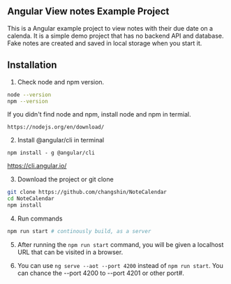 
## Angular View notes Example Project

This is a Angular example project to view notes with their due date on a calenda.  It is a simple demo project that has no backend API and database. Fake notes are created and saved in local storage when you start it.

## Installation

1. Check node and npm version.

```bash
node --version
npm --version
```
If you didn't find node and npm, install node and npm in termial.

`https://nodejs.org/en/download/`


2. Install @angular/cli in terminal

`npm install - g @angular/cli`

 https://cli.angular.io/

3. Download the project or git clone

```bash
git clone https://github.com/changshin/NoteCalendar
cd NoteCalendar
npm install
```

4. Run commands

```bash
npm run start # continously build, as a server
```

5. After running the `npm run start` command, you will be given a localhost URL that can be visited in a browser.

6. You can use `ng serve --aot --port 4200` instead of `npm run start`. You can chance the --port 4200 to --port 4201 or other port#.